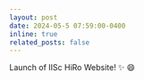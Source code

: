 ```yaml
---
layout: post
date: 2024-05-5 07:59:00-0400
inline: true
related_posts: false
---
```


Launch of IISc HiRo Website! :sparkles: :smile:
